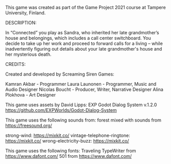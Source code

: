 This game was created as part of the Game Project 2021 course at Tampere University, Finland.

DESCRIPTION:

In “Connected” you play as Sandra, who inherited her late grandmother’s house and belongings, which includes a call center switchboard.
You decide to take up her work and proceed to forward calls for a living – while inadvertently figuring out details about your late grandmother's house and her mysterious death.

CREDITS:

Created and developed by Screaming Siren Games:

Kamran Akbar - Programmer
Laura Launonen - Programmer, Music and Audio Designer
Nicolas Boucht - Producer, Writer, Narrative Designer
Alina Plokhova - Art Designer

This game uses assets by David Lipps:
EXP Godot Dialog System v.1.2.0 https://github.com/EXPWorlds/Godot-Dialog-System

This game uses the following sounds from:
forest mixed with sounds from https://freesound.org/

strong-wind: https://mixkit.co/ 
vintage-telephone-ringtone: https://mixkit.co/ 
wrong-electricity-buzz: https://mixkit.co/

This game uses the following fonts:
Traveling TypeWriter from https://www.dafont.com/
501 from https://www.dafont.com/
